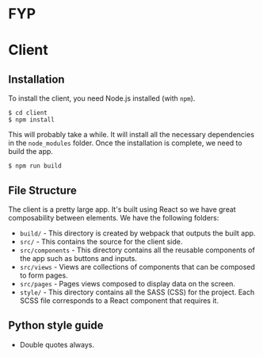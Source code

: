 # FYP

# Client
## Installation
To install the client, you need Node.js installed (with `npm`). 

    $ cd client
    $ npm install

This will probably take a while. It will install all the necessary dependencies in the `node_modules` folder. Once the installation is complete, we need to build the app.

    $ npm run build

## File Structure
The client is a pretty large app. It's built using React so we have great composability between elements. We have the following folders:

- `build/` - This directory is created by webpack that outputs the built app.
- `src/` - This contains the source for the client side.
- `src/components` - This directory contains all the reusable components of the app such as buttons and inputs.
- `src/views` - Views are collections of components that can be composed to form pages.
- `src/pages` - Pages views composed to display data on the screen.
- `style/` - This directory contains all the SASS (CSS) for the project. Each SCSS file corresponds to a React component that requires it.

## Python style guide
* Double quotes always.